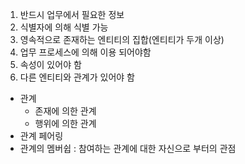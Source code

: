 1. 반드시 업무에서 필요한 정보
2. 식별자에 의해 식별 가능
3. 영속적으로 존재하는 엔티티의 집합(엔티티가 두개 이상)
4. 업무 프로세스에 의해 이용 되어야함
5. 속성이 있어야 함
6. 다른 엔티티와 관계가 있어야 함

- 관계
	- 존재에 의한 관계
	- 행위에 의한 관계
- 관계 페어링
- 관계의 멤버쉽 : 참여하는 관계에 대한 자신으로 부터의 관점